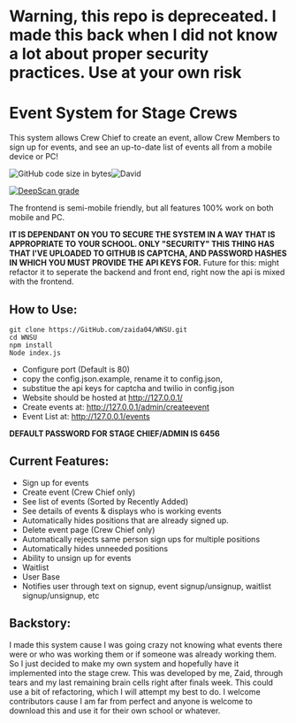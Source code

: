 # Warning, this repo is depreceated. I made this back when I did not know a lot about proper security practices. Use at your own risk


# Event System for Stage Crews
  This system allows Crew Chief to create an event, allow Crew Members to sign up for events, and see an up-to-date list of events all from a mobile device or PC!
  
![GitHub code size in bytes](https://img.shields.io/github/languages/code-size/zaida04/WNSU?style=for-the-badge)![David](https://img.shields.io/david/zaida04/WNSU?style=for-the-badge)

[![DeepScan grade](https://deepscan.io/api/teams/7103/projects/9241/branches/117530/badge/grade.svg?style=for-the-badge)](https://deepscan.io/dashboard#view=project&tid=7103&pid=9241&bid=117530)

  The frontend is semi-mobile friendly, but all features 100% work on both mobile and PC.

  
  **IT IS DEPENDANT ON YOU TO SECURE THE SYSTEM IN A WAY THAT IS APPROPRIATE TO YOUR SCHOOL. ONLY "SECURITY" THIS THING HAS THAT I'VE UPLOADED TO GITHUB IS CAPTCHA, AND PASSWORD HASHES IN WHICH YOU MUST PROVIDE THE API KEYS FOR.**
  Future for this: might refactor it to seperate the backend and front end, right now the api is mixed with the frontend.
 
## How to Use:
```
git clone https://GitHub.com/zaida04/WNSU.git
cd WNSU
npm install
Node index.js
```
  - Configure port (Default is 80)
  - copy the config.json.example, rename it to config.json,
  - substitue the api keys for captcha and twilio in config.json 
  - Website should be hosted at http://127.0.0.1/
  - Create events at: http://127.0.0.1/admin/createevent
  - Event List at: http://127.0.0.1/events
  
  **DEFAULT PASSWORD FOR STAGE CHIEF/ADMIN IS 6456**

  
## Current Features:
  - Sign up for events
  - Create event (Crew Chief only)
  - See list of events (Sorted by Recently Added)
  - See details of events & displays who is working events
  - Automatically hides positions that are already signed up.
  - Delete event page (Crew Chief only)
  - Automatically rejects same person sign ups for multiple positions 
  - Automatically hides unneeded positions
  - Ability to unsign up for events
  - Waitlist
  - User Base
  - Notifies user through text on signup, event signup/unsignup, waitlist signup/unsignup, etc
  

## Backstory:
  I made this system cause I was going crazy not knowing what events there were or who was working them or if someone was already working them. So I just decided to make my own system and hopefully have it implemented into the stage crew. This was developed by me, Zaid, through tears and my last remaining brain cells right after finals week. This could use a bit of refactoring, which I will attempt my best to do. I welcome contributors cause I am far from perfect and anyone is welcome to download this and use it for their own school or whatever.



